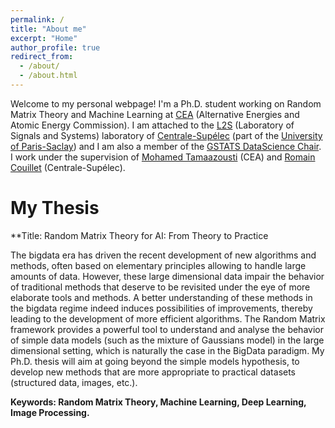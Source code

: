 ```yaml
---
permalink: /
title: "About me"
excerpt: "Home"
author_profile: true
redirect_from: 
  - /about/
  - /about.html
---
```


Welcome to my personal webpage! I'm a Ph.D. student working on Random Matrix Theory and Machine Learning at [CEA](http://www.cea.fr/) (Alternative Energies and Atomic Energy Commission). I am attached to the [L2S](http://www.l2s.centralesupelec.fr/) (Laboratory of Signals and Systems) laboratory of [Centrale-Supélec](https://www.centralesupelec.fr/) (part of the [University of Paris-Saclay](https://www.universite-paris-saclay.fr/en)) and I am also a member of the [GSTATS DataScience Chair](https://romaincouillet.hebfree.org/gstats.html). I work under the supervision of [Mohamed Tamaazousti](http://mohamed-tamaazousti.com/) (CEA) and [Romain Couillet](https://romaincouillet.hebfree.org/) (Centrale-Supélec).

My Thesis
======
**Title: Random Matrix Theory for AI: From Theory to Practice

The bigdata era has driven the recent development of new algorithms and methods, often based on elementary principles allowing to handle large amounts of data. However, these large dimensional data impair the behavior of traditional methods that deserve to be revisited under the eye of more elaborate tools and methods. A better understanding of these methods in the bigdata regime indeed induces possibilities of improvements, thereby leading to the development of more efficient algorithms. The Random Matrix framework provides a powerful tool to understand and analyse the behavior of simple data models (such as the mixture of Gaussians model) in the large dimensional setting, which is naturally the case in the BigData paradigm. My Ph.D. thesis will aim at going beyond the simple models hypothesis, to develop new methods that are more appropriate to practical datasets (structured data, images, etc.). 

**Keywords: Random Matrix Theory, Machine Learning, Deep Learning, Image Processing.**
